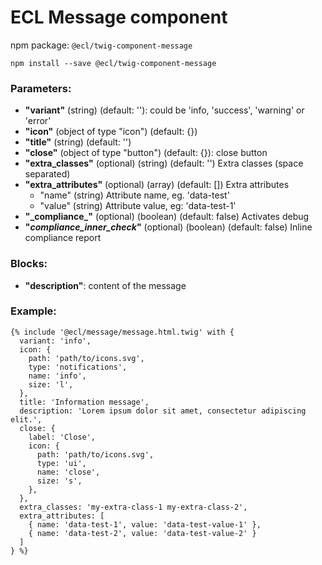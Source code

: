 # ECL Message component

npm package: `@ecl/twig-component-message`

```shell
npm install --save @ecl/twig-component-message
```

### Parameters:

- **"variant"** (string) (default: ''): could be 'info, 'success', 'warning' or 'error'
- **"icon"** (object of type "icon") (default: {})
- **"title"** (string) (default: '')
- **"close"** (object of type "button") (default: {}): close button
- **"extra_classes"** (optional) (string) (default: '') Extra classes (space separated)
- **"extra_attributes"** (optional) (array) (default: []) Extra attributes
  - "name" (string) Attribute name, eg. 'data-test'
  - "value" (string) Attribute value, eg: 'data-test-1'
- **"\_compliance\_"** (optional) (boolean) (default: false) Activates debug
- **"_compliance_inner_check_"** (optional) (boolean) (default: false) Inline compliance report

### Blocks:

- **"description"**: content of the message

### Example:

<!-- prettier-ignore -->
```twig
{% include '@ecl/message/message.html.twig' with { 
  variant: 'info', 
  icon: { 
    path: 'path/to/icons.svg', 
    type: 'notifications', 
    name: 'info', 
    size: 'l', 
  }, 
  title: 'Information message', 
  description: 'Lorem ipsum dolor sit amet, consectetur adipiscing elit.', 
  close: { 
    label: 'Close', 
    icon: { 
      path: 'path/to/icons.svg', 
      type: 'ui', 
      name: 'close', 
      size: 's', 
    }, 
  }, 
  extra_classes: 'my-extra-class-1 my-extra-class-2', 
  extra_attributes: [ 
    { name: 'data-test-1', value: 'data-test-value-1' }, 
    { name: 'data-test-2', value: 'data-test-value-2' } 
  ] 
} %}
```
